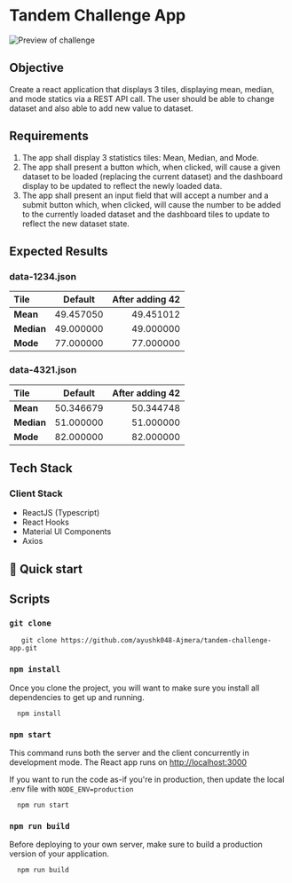 
# Tandem Challenge App

![Preview of challenge](https://user-images.githubusercontent.com/75988502/190200205-6364560a-6896-4d98-83ca-23b67dd4447f.png)

## Objective

Create a react application that displays 3 tiles, displaying mean, median, and mode statics via a REST API call. The user should be able to change dataset and also able to add new value to dataset.

## Requirements

1. The app shall display 3 statistics tiles: Mean, Median, and Mode. 
2. The app shall present a button which, when clicked, will cause a given dataset to be loaded (replacing the current dataset) and the dashboard display to be updated to reflect the newly
loaded data.
3. The app shall present an input field that will accept a number and a submit button which, when clicked, will cause the number to be added to the currently loaded dataset and the dashboard
tiles to update to reflect the new dataset state.


## Expected Results

### data-1234.json

| Tile       |  Default  | After adding 42 |
| :--------- | :-------: | --------------: |
| **Mean**   | 49.457050 |       49.451012 |
| **Median** | 49.000000 |       49.000000 |
| **Mode**   | 77.000000 |       77.000000 |

### data-4321.json

| Tile       |  Default  | After adding 42 |
| :--------- | :-------: | --------------: |
| **Mean**   | 50.346679 |       50.344748 |
| **Median** | 51.000000 |       51.000000 |
| **Mode**   | 82.000000 |       82.000000 |

## Tech Stack

### Client Stack

- ReactJS (Typescript)
- React Hooks
- Material UI Components
- Axios


## 🚀 Quick start

## Scripts

### `git clone`

```shell
   git clone https://github.com/ayushk048-Ajmera/tandem-challenge-app.git
```

### `npm install`

Once you clone the project, you will want to make sure you install all dependencies to get up and running.

```shell
  npm install
```

### `npm start`

This command runs both the server and the client concurrently in development mode. The React app runs on [http://localhost:3000](http://localhost:3000)

If you want to run the code as-if you're in production, then update the local .env file with `NODE_ENV=production`

```shell
  npm run start
```

### `npm run build`

Before deploying to your own server, make sure to build a production version of your application.

```shell
  npm run build
```
